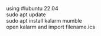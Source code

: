 using #lubuntu 22.04 <br/>
sudo apt update<br/>
sudo apt install kalarm mumble <br/>
open kalarm and import filename.ics <br/>
